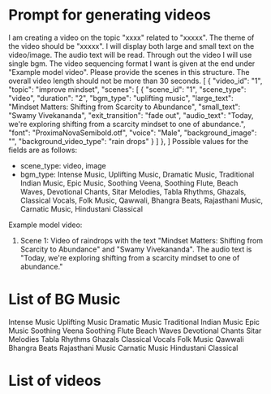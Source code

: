 # Prompt for generating videos

I am creating a video on the topic "xxxx" related to "xxxxx". The theme of the video should be "xxxxx". I will display both large and small text on the video/image. The audio text will be read. Through out the video I will use single bgm.
The video sequencing format I want is given at the end under "Example model video". 
Please provide the scenes in this structure. The overall video length should not be more than 30 seconds.
[
  {
    "video_id": "1",
    "topic": "improve mindset",
    "scenes": [
      {
        "scene_id": "1",
        "scene_type": "video",
        "duration": "2",
        "bgm_type": "uplifting music",
        "large_text": "Mindset Matters: Shifting from Scarcity to Abundance",
        "small_text": "Swamy Vivekananda",
        "exit_transition": "fade out",
        "audio_text": "Today, we're exploring shifting from a scarcity mindset to one of abundance.",
        "font": "ProximaNovaSemibold.otf",
        "voice": "Male",
        "background_image": "",
        "background_video_type": "rain drops"
      }
    ]
  },
]
Possible values for the fields are as follows:
- scene_type: video, image
- bgm_type: Intense Music, Uplifting Music, Dramatic Music, Traditional Indian Music, Epic Music, Soothing Veena, Soothing Flute, Beach Waves, Devotional Chants, Sitar Melodies, Tabla Rhythms, Ghazals, Classical Vocals, Folk Music, Qawwali, Bhangra Beats, Rajasthani Music, Carnatic Music, Hindustani Classical


Example model video: 
1. Scene 1: Video of raindrops with the text "Mindset Matters: Shifting from Scarcity to Abundance" and "Swamy Vivekananda". The audio text is "Today, we're exploring shifting from a scarcity mindset to one of abundance."

# List of BG Music
Intense Music
Uplifting Music
Dramatic Music
Traditional Indian Music
Epic Music
Soothing Veena
Soothing Flute
Beach Waves
Devotional Chants
Sitar Melodies
Tabla Rhythms
Ghazals
Classical Vocals
Folk Music
Qawwali
Bhangra Beats
Rajasthani Music
Carnatic Music
Hindustani Classical

# List of videos
